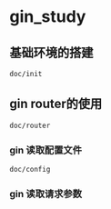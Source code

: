 # gin_study

## 基础环境的搭建
```
doc/init
```
## gin router的使用
```
doc/router
```

### gin 读取配置文件

```
doc/config
```

### gin 读取请求参数
```
```
